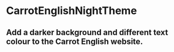 # CarrotEnglishNightTheme

## Add a darker background and different text colour to the Carrot English website.
